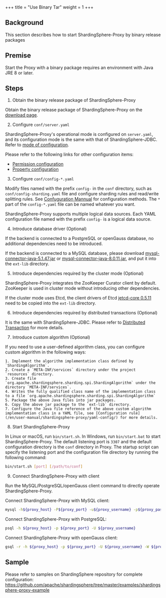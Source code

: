 +++
title = "Use Binary Tar"
weight = 1
+++

## Background

This section describes how to start ShardingSphere-Proxy by binary release packages

## Premise

Start the Proxy with a binary package requires an environment with Java JRE 8 or later.

## Steps

1. Obtain the binary release package of ShardingSphere-Proxy

Obtain the binary release package of ShardingSphere-Proxy on the [download page](https://shardingsphere.apache.org/document/current/en/downloads/).

2. Configure `conf/server.yaml`

ShardingSphere-Proxy's operational mode is configured on `server.yaml`, and its configuration mode is the same with that of ShardingSphere-JDBC. Refer to [mode of configuration](/en/user-manual/shardingsphere-jdbc/yaml-config/mode/).

Please refer to the following links for other configuration items:
* [Permission configuration](/en/user-manual/shardingsphere-proxy/yaml-config/authentication/)
* [Property configuration](/en/user-manual/shardingsphere-proxy/yaml-config/props/)

3. Configure `conf/config-*.yaml`

Modify files named with the prefix `config-` in the `conf` directory, such as `conf/config-sharding.yaml` file and configure sharding rules and read/write splitting rules. See [Confuguration Mannual](/en/user-manual/shardingsphere-proxy/yaml-config/) for configuration methods. The `*` part of the `config-*.yaml` file can be named whatever you want.

ShardingSphere-Proxy supports multiple logical data sources. Each YAML configuration file named with the prefix `config-` is a logical data source.

4. Introduce database driver (Optional)

If the backend is connected to a PostgreSQL or openGauss database, no additional dependencies need to be introduced.

If the backend is connected to a MySQL database, please download [mysql-connector-java-5.1.47.jar](https://repo1.maven.org/maven2/mysql/mysql-connector-java/5.1.47/mysql-connector-java-5.1.47.jar) or [mysql-connector-java-8.0.11.jar](https://repo1.maven.org/maven2/mysql/mysql-connector-java/8.0.11/mysql-connector-java-8.0.11.jar), and put it into the `ext-lib` directory.

5. Introduce dependencies required by the cluster mode (Optional)

ShardingSphere-Proxy integrates the ZooKeeper Curator client by default. ZooKeeper is used in cluster mode without introducing other dependencies.

If the cluster mode uses Etcd, the client drivers of Etcd [jetcd-core 0.5.11](https://repo1.maven.org/maven2/io/etcd/jetcd-core/0.5.11/jetcd-core-0.5.11.jar) need to be copied into the `ext-lib` directory.

6. Introduce dependencies required by distributed transactions (Optional)

It is the same with ShardingSphere-JDBC.
Please refer to [Distributed Transaction](/en/user-manual/shardingsphere-jdbc/special-api/transaction/) for more details.

7. Introduce custom algorithm (Optional)

If you need to use a user-defined algorithm class, you can configure custom algorithm in the following ways:

    1. Implement the algorithm implementation class defined by `ShardingAlgorithm`.
    2. Create a `META-INF/services` directory under the project `resources` directory.
    3. Create file `org.apache.shardingsphere.sharding.spi.ShardingAlgorithm` under the directory `META-INF/services`.
    4. Writes the fully qualified class name of the implementation class to a file `org.apache.shardingsphere.sharding.spi.ShardingAlgorithm`
    5. Package the above Java files into jar packages.
    6. Copy the above jar package to the `ext-lib` directory.
    7. Configure the Java file reference of the above custom algorithm implementation class in a YAML file, see [Configuration rule](/en/user-manual/shardingsphere-proxy/yaml-config/) for more details.

8. Start ShardingSphere-Proxy

In Linux or macOS, run `bin/start.sh`. In Windows, run `bin/start.bat` to start ShardingSphere-Proxy. The default listening port is `3307` and the default configuration directory is the `conf` directory in Proxy. The startup script can specify the listening port and the configuration file directory by running the following command:

```bash
bin/start.sh [port] [/path/to/conf]
```

9. Connect ShardingSphere-Proxy with client

Run the MySQL/PostgreSQL/openGauss client command to directly operate ShardingSphere-Proxy.

Connect ShardingSphere-Proxy with MySQL client:
```bash
mysql -h${proxy_host} -P${proxy_port} -u${proxy_username} -p${proxy_password}
```

Connect ShardingSphere-Proxy with PostgreSQL:
```bash 
psql -h ${proxy_host} -p ${proxy_port} -U ${proxy_username}
```

Connect ShardingSphere-Proxy with openGauss client:
```bash 
gsql -r -h ${proxy_host} -p ${proxy_port} -U ${proxy_username} -W ${proxy_password}
```

## Sample

Please refer to samples on ShardingSphere repository for complete configuration:
<https://github.com/apache/shardingsphere/tree/master/examples/shardingsphere-proxy-example>
